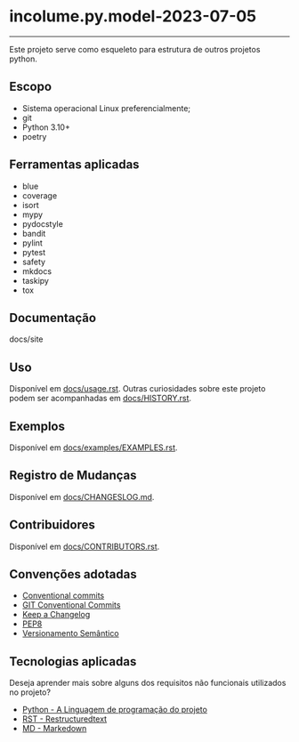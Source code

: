 # incolume.py.model-2023-07-05

---
Este projeto serve como esqueleto para estrutura de outros projetos python.


## Escopo
  - Sistema operacional Linux preferencialmente;
  - git
  - Python 3.10+
  - poetry

## Ferramentas aplicadas
  - blue
  - coverage
  - isort
  - mypy
  - pydocstyle
  - bandit
  - pylint
  - pytest
  - safety
  - mkdocs
  - taskipy
  - tox

## Documentação
docs/site


## Uso ##
Disponível em [docs/usage.rst](docs/usage.md).
Outras curiosidades sobre este projeto podem ser acompanhadas em [docs/HISTORY.rst](docs/HISTORY.rst).

## Exemplos ##
Disponível em [docs/examples/EXAMPLES.rst](docs/examples/EXAMPLES.rst).


## Registro de Mudanças ##
Disponível em [docs/CHANGESLOG.md](docs/CHANGESLOG.md).


## Contribuidores ##
Disponível em [docs/CONTRIBUTORS.rst](docs/CONTRIBUTORS.rst).


## Convenções adotadas
  - [Conventional commits](https://www.conventionalcommits.org/en/v1.0.0/)
  - [GIT Conventional Commits](https://www.conventionalcommits.org/pt-br/v1.0.0/)
  - [Keep a Changelog](https://keepachangelog.com/pt-BR/1.0.0/)
  - [PEP8](https://pep8.org/)
  - [Versionamento Semântico](https://semver.org/lang/pt-BR/)


## Tecnologias aplicadas ##
Deseja aprender mais sobre alguns dos requisitos não funcionais utilizados no projeto?
 - [Python - A Linguagem de programação do projeto](http://www.python.org/doc)
 - [RST - Restructuredtext](https://docutils.sourceforge.io/docs/ref/rst/restructuredtext.html#reference-names)
 - [MD - Markedown](https://www.markdownguide.org/basic-syntax/)
